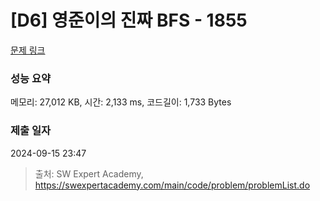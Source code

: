 # [D6] 영준이의 진짜 BFS - 1855 

[문제 링크](https://swexpertacademy.com/main/code/problem/problemDetail.do?contestProbId=AV5LnipaDvwDFAXc) 

### 성능 요약

메모리: 27,012 KB, 시간: 2,133 ms, 코드길이: 1,733 Bytes

### 제출 일자

2024-09-15 23:47



> 출처: SW Expert Academy, https://swexpertacademy.com/main/code/problem/problemList.do